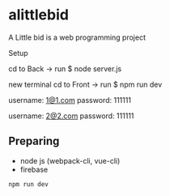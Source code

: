 # alittlebid
A Little bid is a web programming project

Setup

cd to Back -> run $ node server.js

new terminal cd to Front -> run $ npm run dev

username: 1@1.com 
password: 111111

username: 2@2.com
password: 111111  

## Preparing
- node js (webpack-cli, vue-cli)
- firebase

```
npm run dev

```

